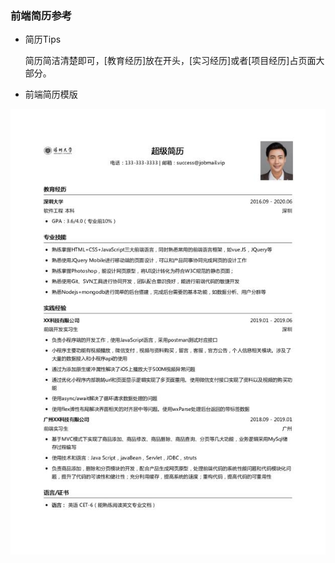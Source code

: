 ### 前端简历参考
- 简历Tips

    简历简洁清楚即可，[教育经历]放在开头，[实习经历]或者[项目经历]占页面大部分。

- 前端简历模版

<img src="../cv/Front-end_cv.png" alt="Logo" width="600">

